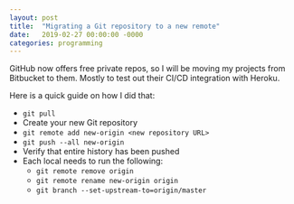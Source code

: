 ```yaml
---
layout: post
title:  "Migrating a Git repository to a new remote"
date:   2019-02-27 00:00:00 -0000
categories: programming
---
```


GitHub now offers free private repos, so I will be moving my projects from Bitbucket to them. Mostly to test out their CI/CD integration with Heroku.

Here is a quick guide on how I did that:

- ```git pull```
- Create your new Git repository
- ```git remote add new-origin <new repository URL>```
- ```git push --all new-origin```
- Verify that entire history has been pushed
- Each local needs to run the following:
    - ```git remote remove origin```
    - ```git remote rename new-origin origin```
    - ```git branch --set-upstream-to=origin/master```
